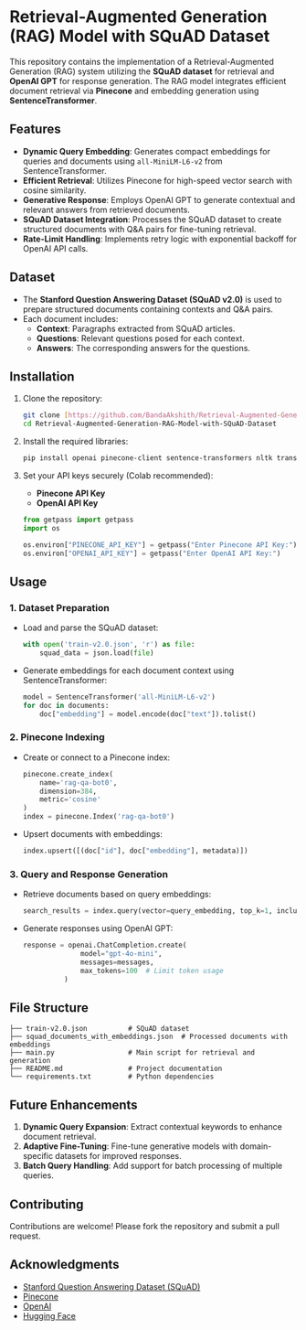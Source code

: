 # Retrieval-Augmented Generation (RAG) Model with SQuAD Dataset

This repository contains the implementation of a Retrieval-Augmented Generation (RAG) system utilizing the **SQuAD dataset** for retrieval and **OpenAI GPT** for response generation. The RAG model integrates efficient document retrieval via **Pinecone** and embedding generation using **SentenceTransformer**.

## Features
- **Dynamic Query Embedding**: Generates compact embeddings for queries and documents using `all-MiniLM-L6-v2` from SentenceTransformer.
- **Efficient Retrieval**: Utilizes Pinecone for high-speed vector search with cosine similarity.
- **Generative Response**: Employs OpenAI GPT to generate contextual and relevant answers from retrieved documents.
- **SQuAD Dataset Integration**: Processes the SQuAD dataset to create structured documents with Q&A pairs for fine-tuning retrieval.
- **Rate-Limit Handling**: Implements retry logic with exponential backoff for OpenAI API calls.

## Dataset
- The **Stanford Question Answering Dataset (SQuAD v2.0)** is used to prepare structured documents containing contexts and Q&A pairs.
- Each document includes:
  - **Context**: Paragraphs extracted from SQuAD articles.
  - **Questions**: Relevant questions posed for each context.
  - **Answers**: The corresponding answers for the questions.

## Installation

1. Clone the repository:
   ```bash
   git clone [https://github.com/BandaAkshith/Retrieval-Augmented-Generation-RAG-Model-with-SQuAD-Dataset.git]
   cd Retrieval-Augmented-Generation-RAG-Model-with-SQuAD-Dataset
   ```

2. Install the required libraries:
   ```bash
   pip install openai pinecone-client sentence-transformers nltk transformers
   ```

3. Set your API keys securely (Colab recommended):
   - **Pinecone API Key**
   - **OpenAI API Key**

   ```python
   from getpass import getpass
   import os

   os.environ["PINECONE_API_KEY"] = getpass("Enter Pinecone API Key:")
   os.environ["OPENAI_API_KEY"] = getpass("Enter OpenAI API Key:")
   ```

## Usage

### 1. Dataset Preparation
- Load and parse the SQuAD dataset:
  ```python
  with open('train-v2.0.json', 'r') as file:
      squad_data = json.load(file)
  ```
- Generate embeddings for each document context using SentenceTransformer:
  ```python
  model = SentenceTransformer('all-MiniLM-L6-v2')
  for doc in documents:
      doc["embedding"] = model.encode(doc["text"]).tolist()
  ```

### 2. Pinecone Indexing
- Create or connect to a Pinecone index:
  ```python
  pinecone.create_index(
      name='rag-qa-bot0',
      dimension=384,
      metric='cosine'
  )
  index = pinecone.Index('rag-qa-bot0')
  ```
- Upsert documents with embeddings:
  ```python
  index.upsert([(doc["id"], doc["embedding"], metadata)])
  ```

### 3. Query and Response Generation
- Retrieve documents based on query embeddings:
  ```python
  search_results = index.query(vector=query_embedding, top_k=1, include_metadata=True)
  ```
- Generate responses using OpenAI GPT:
  ```python
  response = openai.ChatCompletion.create(
                model="gpt-4o-mini",
                messages=messages,
                max_tokens=100  # Limit token usage
            )
  ```

## File Structure
```
├── train-v2.0.json          # SQuAD dataset
├── squad_documents_with_embeddings.json  # Processed documents with embeddings
├── main.py                  # Main script for retrieval and generation
├── README.md                # Project documentation
└── requirements.txt         # Python dependencies
```

## Future Enhancements
1. **Dynamic Query Expansion**: Extract contextual keywords to enhance document retrieval.
2. **Adaptive Fine-Tuning**: Fine-tune generative models with domain-specific datasets for improved responses.
3. **Batch Query Handling**: Add support for batch processing of multiple queries.

## Contributing
Contributions are welcome! Please fork the repository and submit a pull request.

## Acknowledgments
- [Stanford Question Answering Dataset (SQuAD)](https://rajpurkar.github.io/SQuAD-explorer/)
- [Pinecone](https://www.pinecone.io/)
- [OpenAI](https://openai.com/)
- [Hugging Face](https://huggingface.co/)
